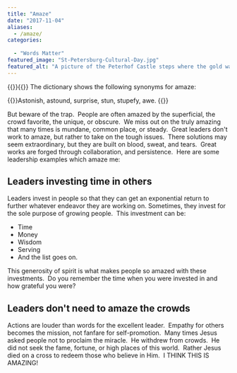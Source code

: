 ```yaml
---
title: "Amaze"
date: "2017-11-04"
aliases:
  - /amaze/
categories: 
  
  - "Words Matter"
featured_image: "St-Petersburg-Cultural-Day.jpg"
featured_alt: "A picture of the Peterhof Castle steps where the gold water features are"
---
```


{{<featuredimage>}}{{</featuredimage>}}
The dictionary shows the following synonyms for amaze:

{{<callout>}}Astonish, astound, surprise, stun, stupefy, awe. {{</callout>}}

But beware of the trap.  People are often amazed by the superficial, the crowd favorite, the unique, or obscure.  We miss out on the truly amazing that many times is mundane, common place, or steady.  Great leaders don't work to amaze, but rather to take on the tough issues.  There solutions may seem extraordinary, but they are built on blood, sweat, and tears.  Great works are forged through collaboration, and persistence.  Here are some leadership examples which amaze me:

## Leaders investing time in others

Leaders invest in people so that they can get an exponential return to further whatever endeavor they are working on. Sometimes, they invest for the sole purpose of growing people.  This investment can be:

- Time
- Money
- Wisdom
- Serving
- And the list goes on.

This generosity of spirit is what makes people so amazed with these investments.  Do you remember the time when you were invested in and how grateful you were?

## Leaders don't need to amaze the crowds

Actions are louder than words for the excellent leader.  Empathy for others becomes the mission, not fanfare for self-promotion.  Many times Jesus asked people not to proclaim the miracle.  He withdrew from crowds.  He did not seek the fame, fortune, or high places of this world.  Rather Jesus died on a cross to redeem those who believe in Him.  I THINK THIS IS AMAZING!
